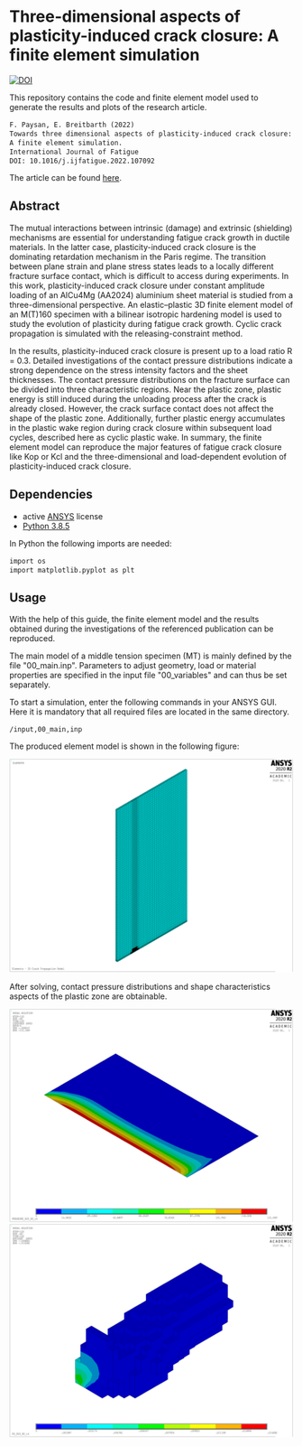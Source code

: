# Three-dimensional aspects of plasticity-induced crack closure: A finite element simulation
[![DOI](https://zenodo.org/badge/DOI/10.5281/zenodo.6908116.svg)](https://doi.org/10.5281/zenodo.6908116)

This repository contains the code and finite element model used to generate the results and plots of the research article.

```
F. Paysan, E. Breitbarth (2022)
Towards three dimensional aspects of plasticity-induced crack closure: A finite element simulation.
International Journal of Fatigue
DOI: 10.1016/j.ijfatigue.2022.107092
```
The article can be found [here](https://www.sciencedirect.com/science/article/abs/pii/S0142112322003528).

## Abstract

The mutual interactions between intrinsic (damage) and extrinsic (shielding) mechanisms are essential for understanding fatigue crack growth in ductile materials. In the latter case, plasticity-induced crack closure is the dominating retardation mechanism in the Paris regime. The transition between plane strain and plane stress states leads to a locally different fracture surface contact, which is difficult to access during experiments. In this work, plasticity-induced crack closure under constant amplitude loading of an AlCu4Mg (AA2024) aluminium sheet material is studied from a three-dimensional perspective. An elastic–plastic 3D finite element model of an M(T)160 specimen with a bilinear isotropic hardening model is used to study the evolution of plasticity during fatigue crack growth. Cyclic crack propagation is simulated with the releasing-constraint method.

In the results, plasticity-induced crack closure is present up to a load ratio R = 0.3. Detailed investigations of the contact pressure distributions indicate a strong dependence on the stress intensity factors and the sheet thicknesses. The contact pressure distributions on the fracture surface can be divided into three characteristic regions. Near the plastic zone, plastic energy is still induced during the unloading process after the crack is already closed. However, the crack surface contact does not affect the shape of the plastic zone. Additionally, further plastic energy accumulates in the plastic wake region during crack closure within subsequent load cycles, described here as cyclic plastic wake. In summary, the finite element model can reproduce the major features of fatigue crack closure like Kop or Kcl and the three-dimensional and load-dependent evolution of plasticity-induced crack closure.

## Dependencies

- active [ANSYS](https://www.ansys.com/) license
- [Python 3.8.5](https://www.python.org/)

In Python the following imports are needed:
```
import os
import matplotlib.pyplot as plt
```

## Usage

With the help of this guide, the finite element model and the results obtained during the investigations of the referenced publication can be reproduced.

The main model of a middle tension specimen (MT) is mainly defined by the file "00_main.inp". Parameters to adjust geometry, load or material properties are specified in the input file "00_variables" and can thus be set separately.

To start a simulation, enter the following commands in your ANSYS GUI. Here it is mandatory that all required files are located in the same directory.

```
/input,00_main,inp
```

The produced element model is shown in the following figure:

![finite element model](assets/fe_model.jpg)

After solving, contact pressure distributions and shape characteristics aspects of the plastic zone are obtainable. 

![contact pressure distribution](assets/contact_distribution.jpg)
![plastic zone](assets/plastic_zone.jpg)

